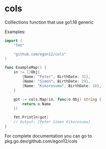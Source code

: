# cols
Colllections function that use go1.18 generic

Examples:

```go
import (
	"fmt"

	"github.com/egon12/cols"
)

func ExampleMap() {
	in := []Obj{
		{Name: "Peter", BirthDate: 31},
		{Name: "Simon", BirthDate: 29},
		{Name: "Kikorosuma", BirthDate: 10},
	}

	got := cols.Map(in, func(o Obj) string {
		return o.Name
	})

	fmt.Println(got)
	// Output: [Peter Simon Kikorosuma]
}
```

For complete documentation you can go to pkg.go.dev/github.com/egon12/cols

